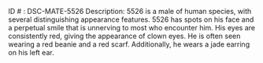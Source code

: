 ID # : DSC-MATE-5526
Description: 5526 is a male of human species, with several distinguishing appearance features. 5526 has spots on his face and a perpetual smile that is unnerving to most who encounter him. His eyes are consistently red, giving the appearance of clown eyes. He is often seen wearing a red beanie and a red scarf. Additionally, he wears a jade earring on his left ear.